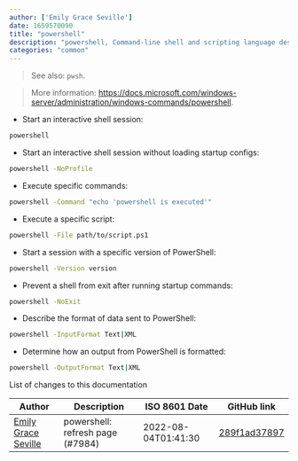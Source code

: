 ```yaml
---
author: ['Emily Grace Seville']
date: 1659570090
title: "powershell"
description: "powershell, Command-line shell and scripting language designed especially for system administration."
categories: "common"
---
```

> See also: `pwsh`.

> More information: <https://docs.microsoft.com/windows-server/administration/windows-commands/powershell>.

- Start an interactive shell session:

```bash
powershell
```

- Start an interactive shell session without loading startup configs:

```bash
powershell -NoProfile
```

- Execute specific commands:

```bash
powershell -Command "echo 'powershell is executed'"
```

- Execute a specific script:

```bash
powershell -File path/to/script.ps1
```

- Start a session with a specific version of PowerShell:

```bash
powershell -Version version
```

- Prevent a shell from exit after running startup commands:

```bash
powershell -NoExit
```

- Describe the format of data sent to PowerShell:

```bash
powershell -InputFormat Text|XML
```

- Determine how an output from PowerShell is formatted:

```bash
powershell -OutputFormat Text|XML
```
List of changes to this documentation


Author | Description | ISO 8601 Date | GitHub link
------|-----|-----|-----
[Emily Grace Seville](mailto:emilyseville7cf@gmail.com) | powershell: refresh page (#7984) | 2022-08-04T01:41:30 | [289f1ad37897](https://github.com/tldr-pages/tldr/commit/289f1ad378972e97bd7250402ea628a4eb8fc008)

